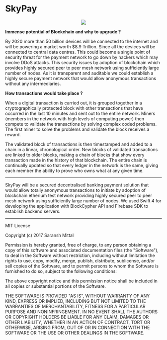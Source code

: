 # SkyPay

<center><img src = 'https://he-s3.s3.amazonaws.com/media/uploads/be0f116.jpg'></center>

<B>Immense potential of Blockchain and why to upgrade ?</B>

By 2020 more than 50 billion devices will be connected to the internet and will be powering a market worth $8.9 Trillion. Since all the devices will be connected to central data centres. This could become a single point of security threat for the payment network to go down by hackers which may involve DDoS attacks. This security issues by adoption of blockchain which provides highly secured peer to peer mesh network using sufficiently large number of nodes. As it is transparent and auditable we could establish a highly secure payment network that would allow anonymous transactions without any intermediaries.

<B>How transactions would take place ?</B>

When a digital transaction is carried out, it is grouped together in a cryptographically protected block with other transactions that have occurred in the last 10 minutes and sent out to the entire network. Miners (members in the network with high levels of computing power) then compete to validate the transactions by solving complex coded problems. The first miner to solve the problems and validate the block receives a reward.

The validated block of transactions is then timestamped and added to a chain in a linear, chronological order. New blocks of validated transactions are linked to older blocks, making a chain of blocks that show every transaction made in the history of that blockchain. The entire chain is continually updated so that every ledger in the network is the same, giving each member the ability to prove who owns what at any given time.

<hr>

SkyPay will be a secured decentralised banking payment solution that would allow totally anonymous transactions to initiate by adoption of blockchain etherium test network providing highly secured peer to peer mesh network using sufficiently large number of nodes. We used Swift 4 for developing the application with BlockCypher API and Firebase SDK to establish backend servers.

<hr>

MIT License

Copyright (c) 2017 Saransh Mittal

Permission is hereby granted, free of charge, to any person obtaining a copy
of this software and associated documentation files (the "Software"), to deal
in the Software without restriction, including without limitation the rights
to use, copy, modify, merge, publish, distribute, sublicense, and/or sell
copies of the Software, and to permit persons to whom the Software is
furnished to do so, subject to the following conditions:

The above copyright notice and this permission notice shall be included in all
copies or substantial portions of the Software.

THE SOFTWARE IS PROVIDED "AS IS", WITHOUT WARRANTY OF ANY KIND, EXPRESS OR
IMPLIED, INCLUDING BUT NOT LIMITED TO THE WARRANTIES OF MERCHANTABILITY,
FITNESS FOR A PARTICULAR PURPOSE AND NONINFRINGEMENT. IN NO EVENT SHALL THE
AUTHORS OR COPYRIGHT HOLDERS BE LIABLE FOR ANY CLAIM, DAMAGES OR OTHER
LIABILITY, WHETHER IN AN ACTION OF CONTRACT, TORT OR OTHERWISE, ARISING FROM,
OUT OF OR IN CONNECTION WITH THE SOFTWARE OR THE USE OR OTHER DEALINGS IN THE
SOFTWARE.

